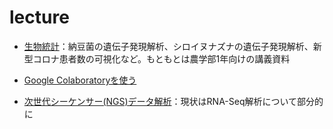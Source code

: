 # lecture

* [生物統計](./biostats)：納豆菌の遺伝子発現解析、シロイヌナズナの遺伝子発現解析、新型コロナ患者数の可視化など。もともとは農学部1年向けの講義資料

* [Google Colaboratoryを使う](./beginningColab)
* [次世代シーケンサー(NGS)データ解析](./ngs)：現状はRNA-Seq解析について部分的に

